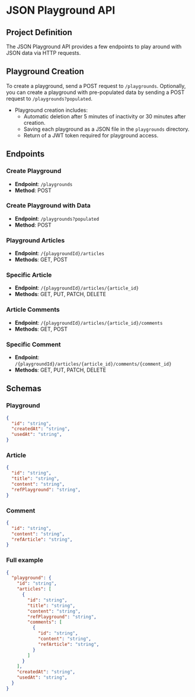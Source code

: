 # JSON Playground API

## Project Definition

The JSON Playground API provides a few endpoints to play around with JSON data via HTTP requests.

## Playground Creation

To create a playground, send a POST request to `/playgrounds`. Optionally, you can create a playground with pre-populated data by sending a POST request to `/playgrounds?populated`.

- Playground creation includes:
  - Automatic deletion after 5 minutes of inactivity or 30 minutes after creation.
  - Saving each playground as a JSON file in the `playgrounds` directory.
  - Return of a JWT token required for playground access.

## Endpoints

### Create Playground
- **Endpoint**: `/playgrounds`
- **Method**: POST

### Create Playground with Data
- **Endpoint**: `/playgrounds?populated`
- **Method**: POST

### Playground Articles
- **Endpoint**: `/{playgroundId}/articles`
- **Methods**: GET, POST

### Specific Article
- **Endpoint**: `/{playgroundId}/articles/{article_id}`
- **Methods**: GET, PUT, PATCH, DELETE

### Article Comments
- **Endpoint**: `/{playgroundId}/articles/{article_id}/comments`
- **Methods**: GET, POST

### Specific Comment
- **Endpoint**: `/{playgroundId}/articles/{article_id}/comments/{comment_id}`
- **Methods**: GET, PUT, PATCH, DELETE

## Schemas

### Playground
```json
{
  "id": "string",
  "createdAt": "string",
  "usedAt": "string",
}
```

### Article
```json
{
  "id": "string",
  "title": "string",
  "content": "string",
  "refPlayground": "string",
}
```

### Comment
```json
{
  "id": "string",
  "content": "string",
  "refArticle": "string",
}
```


### Full example
```json
{
  "playground": {
    "id": "string",
    "articles": [
      {
        "id": "string",
        "title": "string",
        "content": "string",
        "refPlayground": "string",
        "comments": [
          {
            "id": "string",
            "content": "string",
            "refArticle": "string",
          }
        ]
      }
    ],
    "createdAt": "string",
    "usedAt": "string",
  }
}
```